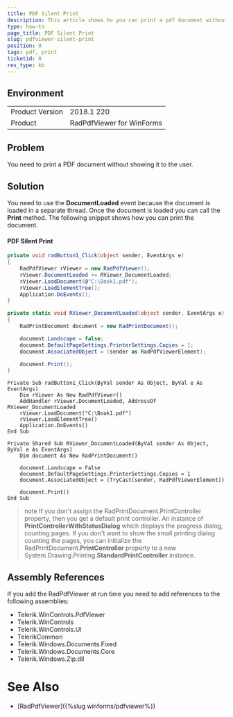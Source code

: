 ```yaml
---
title: PDF Silent Print
description: This article shows ho you can print a pdf document without showing it to the user.
type: how-to
page_title: PDF Silent Print
slug: pdfviewer-silent-print
position: 0
tags: pdf, print
ticketid: 0
res_type: kb
---
```



## Environment
<table>
    <tr>
        <td>Product Version</td>
        <td>2018.1 220</td>
    </tr>
    <tr>
        <td>Product</td>
        <td>RadPdfViewer for WinForms</td>
    </tr>
</table>

## Problem

You need to print a PDF document without showing it to the user.

## Solution

You need to use the __DocumentLoaded__ event because the document is loaded in a separate thread. Once the document is loaded you can call the __Print__ method. The following snippet shows how you can print the document.

#### PDF Silent Print

````C#
private void radButton1_Click(object sender, EventArgs e)
{
    RadPdfViewer rViewer = new RadPdfViewer();
    rViewer.DocumentLoaded += RViewer_DocumentLoaded;
    rViewer.LoadDocument(@"C:\Book1.pdf");
    rViewer.LoadElementTree();
    Application.DoEvents();
}

private static void RViewer_DocumentLoaded(object sender, EventArgs e)
{
    RadPrintDocument document = new RadPrintDocument();

    document.Landscape = false;
    document.DefaultPageSettings.PrinterSettings.Copies = 1;
    document.AssociatedObject = (sender as RadPdfViewerElement);

    document.Print();
}

````
````VB.NET
Private Sub radButton1_Click(ByVal sender As Object, ByVal e As EventArgs)
    Dim rViewer As New RadPdfViewer()
    AddHandler rViewer.DocumentLoaded, AddressOf RViewer_DocumentLoaded
    rViewer.LoadDocument("C:\Book1.pdf")
    rViewer.LoadElementTree()
    Application.DoEvents()
End Sub

Private Shared Sub RViewer_DocumentLoaded(ByVal sender As Object, ByVal e As EventArgs)
    Dim document As New RadPrintDocument()

    document.Landscape = False
    document.DefaultPageSettings.PrinterSettings.Copies = 1
    document.AssociatedObject = (TryCast(sender, RadPdfViewerElement))

    document.Print()
End Sub

````

>note If you don't assign the RadPrintDocument.PrintController property, then you get a default print controller. An instance of **PrintControllerWithStatusDialog** which displays the progress dialog, counting pages. If you don't want to show the small printing dialog counting the pages, you can initialize the RadPrintDocument.**PrintController** property to a new System.Drawing.Printing.**StandardPrintController** instance.

## Assembly References

If you add the RadPdfViewer at run time you need to add references to the following assemblies:

* Telerik.WinControls.PdfViewer
* Telerik.WinControls
* Telerik.WinControls.UI
* TelerikCommon
* Telerik.Windows.Documents.Fixed
* Telerik.Windows.Documents.Core
* Telerik.Windows.Zip.dll

# See Also

* [RadPdfViewer]({%slug winforms/pdfviewer%})




